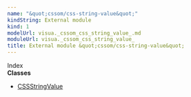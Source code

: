 ```yaml
---
name: "&quot;cssom/css-string-value&quot;"
kindString: External module
kind: 1
modelUrl: visua._cssom_css_string_value_.md
moduleUrl: visua._cssom_css_string_value_
title: External module &quot;cssom/css-string-value&quot;
---
```








<section >
<div class="lead pb-2">Index</div>
<section class="tsd-panel tsd-index-panel">
<div class="tsd-index-content">
<section class="tsd-index-section ">
<strong>Classes</strong>
<ul>
<li class=""><a href=".visua._cssom_css_string_value_.cssstringvalue/" class="tsd-kind-icon">CSSString<wbr>Value</a></li>
</ul>
</section>
</div>
</section>
</section>
